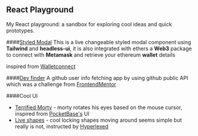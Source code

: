 ## React Playground

My React playground: a sandbox for exploring cool ideas and quick prototypes.

####[Styled Modal](https://web-pg1.vercel.app/modal)
This is a live changeable styled modal component using **Tailwind** and **headless-ui**, it is also integrated with ethers a **Web3** package to connect with **Metamask** and retrieve your ethereum **wallet** details

inspired from [Walletconnect](https://docs.walletconnect.com/)

####[Dev finder](https://web-pg1.vercel.app/dev-finder)
A github user info fetching app by using github public API which was a challenge from [FrontendMentor](https://www.frontendmentor.io/challenges/github-user-search-app-Q09YOgaH6)

####Cool UI

- [Terrified Morty](https://web-pg1.vercel.app/terrified-morty) - morty rotates his eyes based on the mouse cursor, inspired from [PocketBase's](https://pocketbase.io/) UI
- [Live shapes](https://web-pg1.vercel.app/shapes) - cool locking shapes moving around seems simple but really is not, instructed by [Hyperlexed](https://www.youtube.com/watch?v=dhfQnmGXSwU&t=75s)
